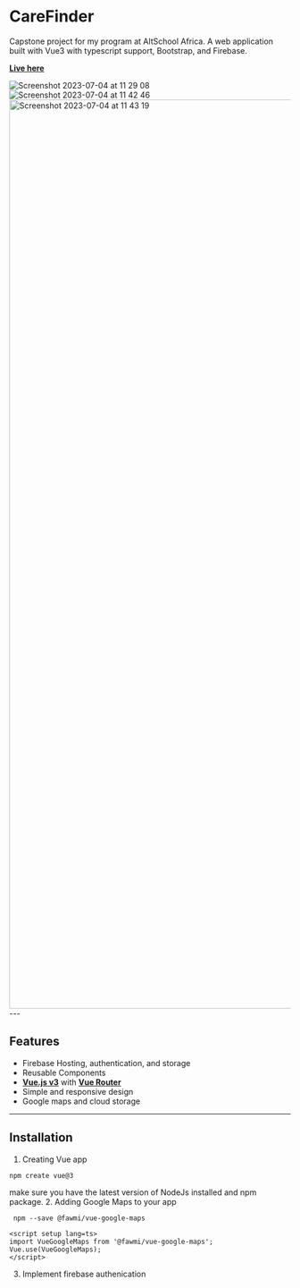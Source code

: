 # CareFinder

Capstone project for my program at AltSchool Africa.
A web application built with Vue3 with typescript support, Bootstrap, and Firebase.

**[Live here](https://carefinder-web.web.app/)**

<img width="" alt="Screenshot 2023-07-04 at 11 29 08" src="https://github.com/J-Princess/CareFinder/assets/104683810/0ea7ec23-0d12-420c-8ada-f6a2e31432b3">
<img width="" alt="Screenshot 2023-07-04 at 11 42 46" src="https://github.com/J-Princess/CareFinder/assets/104683810/87d13ef9-2cec-409d-b258-70254e8334eb">
<img width="1626" alt="Screenshot 2023-07-04 at 11 43 19" src="https://github.com/J-Princess/CareFinder/assets/104683810/45258772-a03f-4108-8084-01e3f48fa845">
---

## Features

- Firebase Hosting, authentication, and storage
- Reusable Components
- **[Vue.js v3](https://vuejs.org/)** with **[Vue Router](https://router.vuejs.org/)**
- Simple and responsive design
- Google maps and cloud storage

---

## Installation

1. Creating Vue app

`npm create vue@3`

make sure you have the latest version of NodeJs installed and npm package. 2. Adding Google Maps to your app

` npm --save @fawmi/vue-google-maps`

```
<script setup lang=ts>
import VueGoogleMaps from '@fawmi/vue-google-maps';
Vue.use(VueGoogleMaps);
</script>
```

3. Implement firebase authenication
